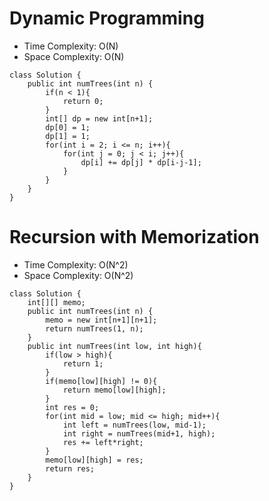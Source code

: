 # Dynamic Programming
* Time Complexity: O(N)
* Space Complexity: O(N)
```
class Solution {
    public int numTrees(int n) {
        if(n < 1){
            return 0;
        }
        int[] dp = new int[n+1];
        dp[0] = 1;
        dp[1] = 1;
        for(int i = 2; i <= n; i++){
            for(int j = 0; j < i; j++){
                dp[i] += dp[j] * dp[i-j-1];
            }
        }
    }
}
```

# Recursion with Memorization
* Time Complexity: O(N^2)
* Space Complexity: O(N^2)
```
class Solution {
    int[][] memo;
    public int numTrees(int n) {
        memo = new int[n+1][n+1];
        return numTrees(1, n);
    }
    public int numTrees(int low, int high){
        if(low > high){
            return 1;
        }
        if(memo[low][high] != 0){
            return memo[low][high];
        }
        int res = 0;
        for(int mid = low; mid <= high; mid++){
            int left = numTrees(low, mid-1);
            int right = numTrees(mid+1, high);
            res += left*right;
        }
        memo[low][high] = res;
        return res;
    }
}
```